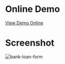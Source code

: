 # Online Demo
[View Demo Online](https://fariidlotfi.github.io/ready-templates/sections/bank-loan-form/)

# Screenshot
![bank-loan-form](https://github.com/fariidlotfi/ready-templates/assets/138003177/5c36fae1-0803-4899-b462-58f0e77db6d7)
